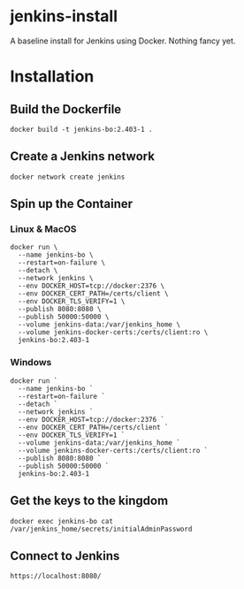 # jenkins-install
A baseline install for Jenkins using Docker. Nothing fancy yet.

# Installation
## Build the Dockerfile
```
docker build -t jenkins-bo:2.403-1 .
```

## Create a Jenkins network
```
docker network create jenkins
```

## Spin up the Container
### Linux & MacOS
```
docker run \
  --name jenkins-bo \
  --restart=on-failure \
  --detach \
  --network jenkins \
  --env DOCKER_HOST=tcp://docker:2376 \
  --env DOCKER_CERT_PATH=/certs/client \
  --env DOCKER_TLS_VERIFY=1 \
  --publish 8080:8080 \
  --publish 50000:50000 \
  --volume jenkins-data:/var/jenkins_home \
  --volume jenkins-docker-certs:/certs/client:ro \
  jenkins-bo:2.403-1
```

### Windows
```
docker run `
  --name jenkins-bo `
  --restart=on-failure `
  --detach `
  --network jenkins `
  --env DOCKER_HOST=tcp://docker:2376 `
  --env DOCKER_CERT_PATH=/certs/client `
  --env DOCKER_TLS_VERIFY=1 `
  --volume jenkins-data:/var/jenkins_home `
  --volume jenkins-docker-certs:/certs/client:ro `
  --publish 8080:8080 `
  --publish 50000:50000 `
  jenkins-bo:2.403-1
```

## Get the keys to the kingdom
```
docker exec jenkins-bo cat /var/jenkins_home/secrets/initialAdminPassword
```

## Connect to Jenkins
```
https://localhost:8080/
```
